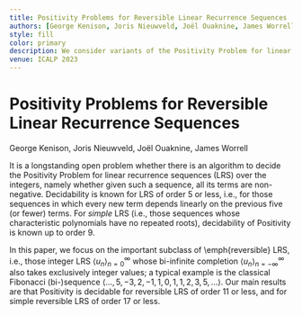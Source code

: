 ```yaml
---
title: Positivity Problems for Reversible Linear Recurrence Sequences
authors: [George Kenison, Joris Nieuwveld, Joël Ouaknine, James Worrell]
style: fill
color: primary
description: We consider variants of the Positivity Problem for linear recurrence sequences.
venue: ICALP 2023
---
```



# Positivity Problems for Reversible Linear Recurrence Sequences

George Kenison, Joris Nieuwveld, Joël Ouaknine, James Worrell

  It is a longstanding open problem whether there is an algorithm to
decide the Positivity Problem for linear recurrence sequences (LRS)
over the integers, namely whether given such a sequence, all its terms
are non-negative. Decidability is known for LRS of order $5$ or less,
i.e., for those sequences in which every new term depends linearly on
the previous five (or fewer) terms. For *simple* LRS (i.e.,
those sequences whose characteristic polynomials have no repeated roots),
decidability of Positivity is known up to order $9$.

In this paper, we focus on the important subclass of
  \emph{reversible} LRS, i.e., those integer LRS $\langle u_n \rangle_{n=0}^\infty$ whose bi-infinite completion
  $\langle u_n \rangle_{n=-\infty}^\infty$ also takes exclusively
  integer values; a typical example is the classical Fibonacci
  (bi-)sequence $\langle \dots, 5, -3, 2, -1, 1, 0, 1, 1, 2, 3, 5,  \ldots \rangle$. 
  Our main results are that Positivity is decidable
  for reversible LRS of order $11$ or less, and for simple reversible
  LRS of order $17$ or less. 
